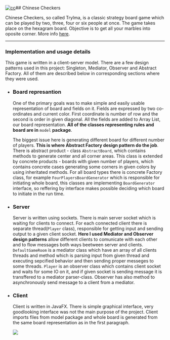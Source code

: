 <a href="https://ibb.co/jf9WAo"><img src="https://preview.ibb.co/dtwBAo/cc.png" alt="cc" border="0"></a>## Chinese Checkers

Chinese Checkers, so called Trylma, is a classic strategy board game which can be played by two, three, four or six people at once. The game takes place on the hexagram board. Objective is to get all your marbles into oposite corner. More info [here](https://en.wikipedia.org/wiki/Chinese_checkers).

<hr>

### Implementation and usage details

This game is written in a client-server model. There are a few design patterns used in this project: Singleton, Mediator, Observer and Abstract Factory. All of them are described below in corresponding sections where they were used.



  * ### Board represantion
    One of the primary goals was to make simple and easily usable representation of board and fields on it. Fields are expressed by two co-ordinates and current color. First coordinate is number of row and the second is order in given diagonal. All the fields are added to Array List, our board representation. **All of the classes representing rules and board are in** `model` **package**.
    
    The biggest issue here is generating different board for different number of players. **This is where Abstract Factory design pattern do the job**. There is abstract product - class `AbstractBoard`, which contains methods to generate center and all corner areas. This class is extended by concrete products - boards with given number of players, which contains concrete cases generating some corners in given colors by using inheritated methods. For all board types there is concrete Factory class, for example `FourPlayersBoardGenerator` which is responsible for initiating whole board, this classes are implementing `BoardGenerator` interface, so reffering by interface makes possible deciding which board to initiate in the run time.
    
    
   * ### Server
     Server is written using sockets. There is main server socket which is waiting for clients to connect. For each connected client there is separate thread(`Player` class), responsible for getting input and sending output to a given client socket. **Here I used Mediator and Observer design patterns** allow different clients to comunicate with each other and to flow messages both ways beetween server and clients. `DefaultGameRoom` is a mediator class which have an array of all clients threads and method which is parsing input from given thread and executing sepcified behavior and then sending proper messeges to some threads. `Player` is an observer class which contains client socket and waits for some IO on it, and if given socket is sending message it is transffered to a mediator parser-class. Observer has also method to asynchronously send message to a client from a mediator.
    
   * ### Client
     Client is written in JavaFX. There is simple graphical interface, very goodlooking interface was not the main purpose of the project. Client imports files from model package and whole board is generated from the same board representation as in the first paragraph. 
     
     
     ![](https://preview.ibb.co/dtwBAo/cc.png)
